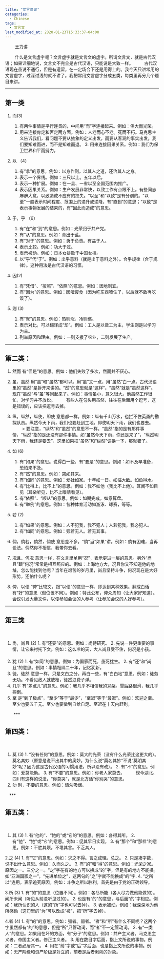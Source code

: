 ```yaml
---
title: "文言虚词"
categories:
  - Chinese
tags:
  - 文言文
last_modified_at: 2020-01-23T15:33:37-04:00
---
```


　　 王力讲

　　 什么是文言虚字呢？文言虚字就是文言文的虚字。所谓文言文，就是古代汉语；如果详细地说，文言文不完全是古代汉语，只能说是大致一样。
　　 古代汉语现在虽说不通行，但是有遗留，在一定场合下还是用得上的。我今天只讲常用的文言虚字，过深过浅的就不讲了。我把常用文言虚字分成五类，每类里再分几个题目来讲。

***

## 第一类
1. 而(3)
     1. 有两件事情是平行连贯的，中间用“而”字连接起来。例如：伟大而光荣。
     2. 用来连接肯定和否定两方面。例如：人老而心不老。死而不朽。马克思主义告诉我们，看问题不要从抽象的定义出发，而要从客观的事实出发。我们要知难而进，而不是知难而退。
       3. 用来连接因果关系。例如：我们为保卫世界和平而努力。

2. 以 （4）
      1. 有“拿”的意思。例如：以身作则。以其人之道，还治其人之身。
      2. 表示一个界线。例如：三尺以上。五年以后。
      3. 表示一种扩展。例如：在一县、一省以至全国范围内推广。
      4. 表示因果关系。例如：生产发展非常快，以致工作有点跟不上。有些同志麻痹大意，以致造成不应有的损失。“以至”和“以致”是有分别的。“以至”一般表示时间程度、范围上的递升或递降，有“直到”的意思；“以致”是表示事物发展的结果的，有“因此而造成”的意思。

3. 于，乎 （6）
      1. 有“在”和“到”的意思。例如：光荣归于共产党。
      2. 有“从”的意思。例如：青出于蓝。
      3. 有“对于”的意思。例如：勇于负责。有益于人。
      4. 表示比较。例如：功大于过。
      5. 表示被动。例如：日本女排败于中国女排。
      6. 以“乎”代“于”。例如：出乎意料（就是出于意料之外）。合乎规律（合于规律）。这种用法是古代汉语的习惯。

4. 因(2)
      1. 有“凭借”、“按照”、“依照”的意思。例如：因地制宜。
      2. 有“因为”的意思。例如：因噎废食（因为吃东西噎住了，以后就不敢再吃饭了）。

5. 则 (3)
      1. 有“就”的意思。例如：热则涨，冷则缩。
      2. 表示对比，可以翻译成“却”。例如：工人是以做工为主，学生则是以学习为主。
      3. 列举原因和理由。例如：一则支援了农业，二则发展了生产。

***

## 第二类：

1. 然而 有“但是”的意思。例如：他们失败了多次，然而并不灰心。
　　 
2. 虽，虽然 用“虽”和“虽然”都可以。用“虽”文一点，用“虽然”白一点。古代汉语里的“虽然”是拆开来讲的。“然”的意思就是“这样”，“虽然”就是“虽然这样”。现在“虽然”与“虽”等同起来了。例如：事情虽小，意义很大。他虽然工作很忙，对学习并不放松。
　　 有些人在句头用虽然，往往在后面用个逗号，这是错误的，应该把逗号去掉。
　　 
3.  纵，纵然，纵使，即使 意思都一样。例如：纵有千山万水，也拦不住英勇的勘探队员。纵然今天下雨，我们也要赶到工地。即使明天下雨，我们也要去。
　　 > 要注意，“纵然”和“虽然”的意思不一样。“虽然”指的是有那件事情，“纵然”指的是还没有那件事情。如“虽然今天下雨，你还是来了”，“纵然明天下雨，我还是要去”，这里如果把“虽然”和“纵然”调换一下，那就错了。

4. 如 (6)
      1. 有“如果”的意思。说得白一些，有“要是”的意思。例如：如不及早准备，恐怕来不及。
      2. 有“然”的意思。例如：突如其来。
      3. 有“如同”的意思。例如：爱社如家。十年如一日。如临大敌。如鱼得水。
      4. 有“比得上，比不上”的意思。例如：我不如他（我比不上他）。耳闻不如目见（耳朵听见，比不上眼睛看见）。
      5. 有“依照”、“顺从”的意思。例如：如期完成。如意算盘。
      6. 有“举例”的意思。例如：各种体育活动如游泳、球赛，等等。

5. 若 (2)
      1. 有“如果”的意思。例如：人不犯我，我不犯人；人若犯我，我必犯人。
      2. 有“如同”的意思。例如：旁若无人。若无其事。
　　 
6. 倘，倘若，倘然，倘使 意思差不多。“倘”当“如果”讲。例如：倘有困难，当再设法。倘然你不相信，我带你去看。
　　 
7. 况且、何况 意思一样，在文言里单用“况”，表示更进一层的意思。另外“尚且”跟“何况”常常是相互照应的。例如：上海地方大，况且你又不知道他的地址，怎么能找到他呢？当年在艰苦的岁月里，尚且坚持斗争，何况现在是大好形势，还怕什么呢？
　　 
8. 俾，以便 “俾”比较文，跟“以便”的意思一样，即达到某种效果。翻成白话有“好”的意思（但位置不同）。例如：特此公布，俾众周知（让大家好知道）。会议引发大量文件，以便参加会议的人参考（让参加会议的人好参考）。

***

## 第三类
　　
1. 尚，尚且 (2)
       1. 有“还要”的意思。例如：尚待研究。
       2. 先说一件更重要的事情，让它来衬托下文。例如：这么冷的天，大人尚且受不住，何况是小孩。
　　 
2. 犹 (2)
       1. 有“如同”的意思。例如：为国家而死，虽死犹生。
       2. 有“还”和“尚且”的意思。例如：事情相隔二十年，记忆犹新。
　　 
3. 徒，徒然 意思一样，只是文白之分。再白一些，有“白白地”意思。例如：徒劳无功。不看见敌人就放枪，徒然浪费子弹。
　　 
4. 几乎 有“差点儿”的意思。例如：我几乎不相信我的耳朵。雪后路很滑，我几乎摔倒。
　　
5. 至 是“到了极点”，“至少”等于“最少”，“至迟”等于“最迟”。例如：欢迎之至。至少也要五千元。至少也要做到自给自足。至迟在十天内赶到。

　　***

## 第四类：
　　
1. 莫 (3)
       1. “没有任何”的意思。例如：莫大的光荣（没有什么光荣比这更大的）。莫名其妙（原意是说不出其中的奥妙。为什么说“莫名其妙”不说“莫明其妙”呢？因为这是古代汉语的习惯用法，所以没有改）。
       2. 有“不”的意思。例如：爱莫能助。
       3. 有“不要”的意思。例如：你老人家莫去。
　　 现今湖北、四川有这样的说法，“你莫哭”，就是北方话“你别哭”的意思。
　　 
2. 勿 别，不要的意思。例如：请勿吸烟。

　***

## 第五类：
　　
1. 其 (3)
       1. 有“他的”、“她的”或“它的”的意思。例如：各得其所。
       2. 有“他”、“她”或“它”的意思。例如：促其早日实现。
       3. 有“那个”和“那样”的意思。例如：不胜其烦。不堪其言。不乏其人。

2.之 (4)
      1. 有“它”的意思。例如：求之不得。言之成理。总之。
      2. 只是凑字数，说不出什么意思。例如：久而久之。
      3. 有“的”和“得”的意思。例如：光荣之家。原因之一。三分之一。“之”字在有的地方可以换成“的”字，但是有的地方不能换。如“亚洲国家之一”，“先进单位之”，这两句的“之”字就不能换成“的”字.
      4. “之所以”连用，表示追究原因。例如：斗争之所以胜利，首先是由于党的正确领导。

3.所 (3)
      1. 有“的”的意思（位置不同）。例如：各尽所能（各人尽力做他能做的）。闻所未闻（听见从前没听见过的）。
      2. 也是有“的”的意思，与后面“的”字相应。例如：我所认识的人（这的“所”字也可以去掉）。
      3. 表示被动。例如：我深深地为他所感动（这句里的“为”可以改成“被”，把“所”字去掉）。

4.者 (4)
      1. 有“的”的意思。例如：强者。弱者。“者”和“所”有什么不同呢？这两个字虽然都有“的”的意思，但是“所”只管动词，而“者”不一定管动词。
      2. 有“一类人”的意思。如果用在坏的方面，有“分子”的意思。例如：共产主义者。马克思主义者。帝国主义者。修正主义者。
      3. 用在数目字后面，指上文所说的事物。例如：二者必居其一。
      4. 用在“前”字或“后”字后面，也是指上文所说的事物。例如：无产阶级和资产阶级是对立的，前者是后者剥削的对象。
